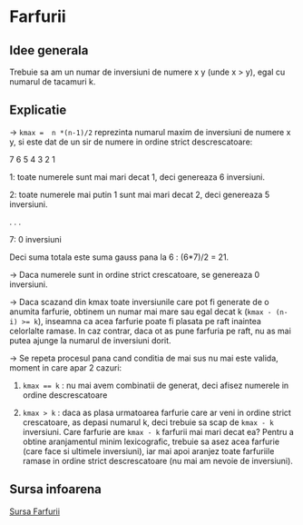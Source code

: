 # Farfurii

 ## Idee generala

 Trebuie sa am un numar de inversiuni de numere x y (unde x > y), egal cu numarul de tacamuri k.

 ## Explicatie 

 -> `kmax =  n *(n-1)/2` reprezinta numarul maxim de inversiuni de numere x y, si este dat de un sir de numere in ordine strict descrescatoare:

 7 6 5 4 3 2 1

 1: toate numerele sunt mai mari decat 1, deci genereaza 6 inversiuni.
 
 2: toate numerele mai putin 1 sunt mai mari decat 2,  deci genereaza 5 inversiuni.
 
 .
 .
 .
 
 7:  0 inversiuni

 Deci suma totala este suma gauss pana la 6 : (6*7)/2 = 21.

-> Daca numerele sunt in ordine strict crescatoare, se genereaza 0 inversiuni.

-> Daca scazand din kmax toate inversiunile care pot fi generate de o anumita farfurie, obtinem un numar mai mare sau egal decat k (`kmax - (n-i) >= k`), inseamna ca acea farfurie poate fi plasata pe raft inaintea celorlalte ramase. In caz contrar, daca ot as pune farfuria pe raft, nu as mai putea ajunge la numarul de inversiuni dorit.

-> Se repeta procesul pana cand conditia de mai sus nu mai este valida, moment in care apar 2 cazuri:

1. `kmax == k` : nu mai avem combinatii de generat, deci afisez numerele in ordine descrescatoare

2. `kmax > k` : daca as plasa urmatoarea farfurie care ar veni in ordine strict crescatoare, as depasi numarul k, deci trebuie sa scap de `kmax - k` inversiuni.
Care farfurie are `kmax - k` farfurii mai mari decat ea? Pentru a obtine aranjamentul minim lexicografic, trebuie sa asez acea farfurie (care face si ultimele inversiuni), iar mai apoi aranjez toate farfuriile ramase in ordine strict descrescatoare (nu mai am nevoie de inversiuni).


 ## Sursa infoarena

 [Sursa Farfurii](https://www.infoarena.ro/job_detail/2749881?action=view-source)
